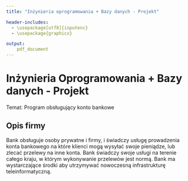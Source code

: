 ```yaml
---
title: "Inżynieria oprogramowania + Bazy danych - Projekt"

header-includes:
  - \usepackage[utf8]{inputenc}
  - \usepackage{graphicx}

output:
    pdf_document
---
```


# Inżynieria Oprogramowania + Bazy danych - Projekt
Temat: Program obsługujący konto bankowe

## Opis firmy

Bank obsługuje osoby prywatne i firmy, i świadczy usługę prowadzenia konta bankowego
na które klienci mogą wysyłać swoje pieniądze, lub zlecać przelewy na inne konta.
Bank świadczy swoje usługi na terenie całego kraju, w którym wykonywanie przelewów jest normą.
Bank ma wystarczające środki aby utrzymywać nowoczesną infrastrukturę teleinformatyczną.
